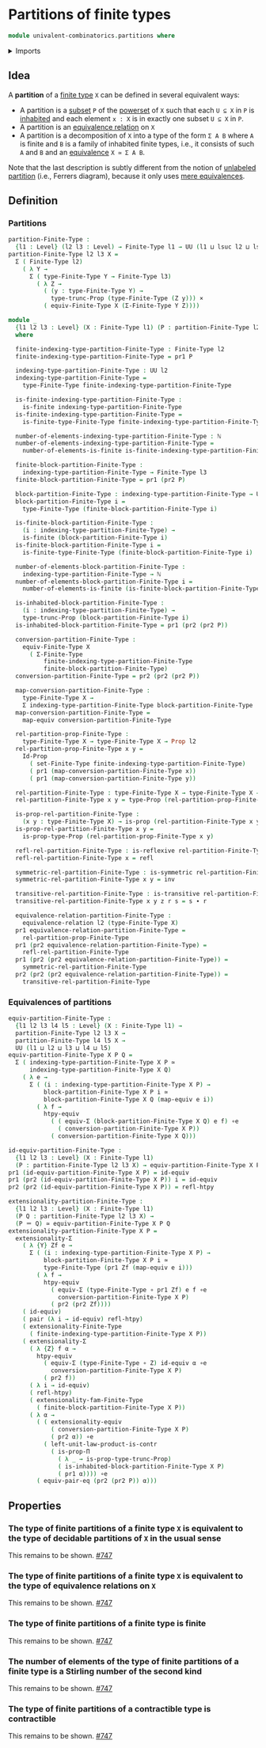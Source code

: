 # Partitions of finite types

```agda
module univalent-combinatorics.partitions where
```

<details><summary>Imports</summary>

```agda
open import elementary-number-theory.natural-numbers

open import foundation.binary-relations
open import foundation.cartesian-product-types
open import foundation.equality-cartesian-product-types
open import foundation.equivalence-extensionality
open import foundation.equivalence-relations
open import foundation.equivalences
open import foundation.function-types
open import foundation.functoriality-dependent-pair-types
open import foundation.homotopies
open import foundation.identity-types
open import foundation.propositional-truncations
open import foundation.propositions
open import foundation.sets
open import foundation.structure-identity-principle
open import foundation.type-arithmetic-cartesian-product-types
open import foundation.universe-levels

open import univalent-combinatorics.dependent-pair-types
open import univalent-combinatorics.finite-types
```

</details>

## Idea

A **partition** of a [finite type](univalent-combinatorics.finite-types.md) `X`
can be defined in several equivalent ways:

- A partition is a [subset](foundation.subtypes.md) `P` of the
  [powerset](foundation.powersets.md) of `X` such that each `U ⊆ X` in `P` is
  [inhabited](foundation.inhabited-types.md) and each element `x : X` is in
  exactly one subset `U ⊆ X` in `P`.
- A partition is an
  [equivalence relation](foundation-core.equivalence-relations.md) on `X`
- A partition is a decomposition of `X` into a type of the form `Σ A B` where
  `A` is finite and `B` is a family of inhabited finite types, i.e., it consists
  of such `A` and `B` and an [equivalence](foundation-core.equivalences.md)
  `X ≃ Σ A B`.

Note that the last description is subtly different from the notion of
[unlabeled partition](univalent-combinatorics.ferrers-diagrams.md) (i.e.,
Ferrers diagram), because it only uses
[mere equivalences](foundation.mere-equivalences.md).

## Definition

### Partitions

```agda
partition-Finite-Type :
  {l1 : Level} (l2 l3 : Level) → Finite-Type l1 → UU (l1 ⊔ lsuc l2 ⊔ lsuc l3)
partition-Finite-Type l2 l3 X =
  Σ ( Finite-Type l2)
    ( λ Y →
      Σ ( type-Finite-Type Y → Finite-Type l3)
        ( λ Z →
          ( (y : type-Finite-Type Y) →
            type-trunc-Prop (type-Finite-Type (Z y))) ×
          ( equiv-Finite-Type X (Σ-Finite-Type Y Z))))

module _
  {l1 l2 l3 : Level} (X : Finite-Type l1) (P : partition-Finite-Type l2 l3 X)
  where

  finite-indexing-type-partition-Finite-Type : Finite-Type l2
  finite-indexing-type-partition-Finite-Type = pr1 P

  indexing-type-partition-Finite-Type : UU l2
  indexing-type-partition-Finite-Type =
    type-Finite-Type finite-indexing-type-partition-Finite-Type

  is-finite-indexing-type-partition-Finite-Type :
    is-finite indexing-type-partition-Finite-Type
  is-finite-indexing-type-partition-Finite-Type =
    is-finite-type-Finite-Type finite-indexing-type-partition-Finite-Type

  number-of-elements-indexing-type-partition-Finite-Type : ℕ
  number-of-elements-indexing-type-partition-Finite-Type =
    number-of-elements-is-finite is-finite-indexing-type-partition-Finite-Type

  finite-block-partition-Finite-Type :
    indexing-type-partition-Finite-Type → Finite-Type l3
  finite-block-partition-Finite-Type = pr1 (pr2 P)

  block-partition-Finite-Type : indexing-type-partition-Finite-Type → UU l3
  block-partition-Finite-Type i =
    type-Finite-Type (finite-block-partition-Finite-Type i)

  is-finite-block-partition-Finite-Type :
    (i : indexing-type-partition-Finite-Type) →
    is-finite (block-partition-Finite-Type i)
  is-finite-block-partition-Finite-Type i =
    is-finite-type-Finite-Type (finite-block-partition-Finite-Type i)

  number-of-elements-block-partition-Finite-Type :
    indexing-type-partition-Finite-Type → ℕ
  number-of-elements-block-partition-Finite-Type i =
    number-of-elements-is-finite (is-finite-block-partition-Finite-Type i)

  is-inhabited-block-partition-Finite-Type :
    (i : indexing-type-partition-Finite-Type) →
    type-trunc-Prop (block-partition-Finite-Type i)
  is-inhabited-block-partition-Finite-Type = pr1 (pr2 (pr2 P))

  conversion-partition-Finite-Type :
    equiv-Finite-Type X
      ( Σ-Finite-Type
          finite-indexing-type-partition-Finite-Type
          finite-block-partition-Finite-Type)
  conversion-partition-Finite-Type = pr2 (pr2 (pr2 P))

  map-conversion-partition-Finite-Type :
    type-Finite-Type X →
    Σ indexing-type-partition-Finite-Type block-partition-Finite-Type
  map-conversion-partition-Finite-Type =
    map-equiv conversion-partition-Finite-Type

  rel-partition-prop-Finite-Type :
    type-Finite-Type X → type-Finite-Type X → Prop l2
  rel-partition-prop-Finite-Type x y =
    Id-Prop
      ( set-Finite-Type finite-indexing-type-partition-Finite-Type)
      ( pr1 (map-conversion-partition-Finite-Type x))
      ( pr1 (map-conversion-partition-Finite-Type y))

  rel-partition-Finite-Type : type-Finite-Type X → type-Finite-Type X → UU l2
  rel-partition-Finite-Type x y = type-Prop (rel-partition-prop-Finite-Type x y)

  is-prop-rel-partition-Finite-Type :
    (x y : type-Finite-Type X) → is-prop (rel-partition-Finite-Type x y)
  is-prop-rel-partition-Finite-Type x y =
    is-prop-type-Prop (rel-partition-prop-Finite-Type x y)

  refl-rel-partition-Finite-Type : is-reflexive rel-partition-Finite-Type
  refl-rel-partition-Finite-Type x = refl

  symmetric-rel-partition-Finite-Type : is-symmetric rel-partition-Finite-Type
  symmetric-rel-partition-Finite-Type x y = inv

  transitive-rel-partition-Finite-Type : is-transitive rel-partition-Finite-Type
  transitive-rel-partition-Finite-Type x y z r s = s ∙ r

  equivalence-relation-partition-Finite-Type :
    equivalence-relation l2 (type-Finite-Type X)
  pr1 equivalence-relation-partition-Finite-Type =
    rel-partition-prop-Finite-Type
  pr1 (pr2 equivalence-relation-partition-Finite-Type) =
    refl-rel-partition-Finite-Type
  pr1 (pr2 (pr2 equivalence-relation-partition-Finite-Type)) =
    symmetric-rel-partition-Finite-Type
  pr2 (pr2 (pr2 equivalence-relation-partition-Finite-Type)) =
    transitive-rel-partition-Finite-Type
```

### Equivalences of partitions

```agda
equiv-partition-Finite-Type :
  {l1 l2 l3 l4 l5 : Level} (X : Finite-Type l1) →
  partition-Finite-Type l2 l3 X →
  partition-Finite-Type l4 l5 X →
  UU (l1 ⊔ l2 ⊔ l3 ⊔ l4 ⊔ l5)
equiv-partition-Finite-Type X P Q =
  Σ ( indexing-type-partition-Finite-Type X P ≃
      indexing-type-partition-Finite-Type X Q)
    ( λ e →
      Σ ( (i : indexing-type-partition-Finite-Type X P) →
          block-partition-Finite-Type X P i ≃
          block-partition-Finite-Type X Q (map-equiv e i))
        ( λ f →
          htpy-equiv
            ( ( equiv-Σ (block-partition-Finite-Type X Q) e f) ∘e
              ( conversion-partition-Finite-Type X P))
            ( conversion-partition-Finite-Type X Q)))

id-equiv-partition-Finite-Type :
  {l1 l2 l3 : Level} (X : Finite-Type l1)
  (P : partition-Finite-Type l2 l3 X) → equiv-partition-Finite-Type X P P
pr1 (id-equiv-partition-Finite-Type X P) = id-equiv
pr1 (pr2 (id-equiv-partition-Finite-Type X P)) i = id-equiv
pr2 (pr2 (id-equiv-partition-Finite-Type X P)) = refl-htpy

extensionality-partition-Finite-Type :
  {l1 l2 l3 : Level} (X : Finite-Type l1)
  (P Q : partition-Finite-Type l2 l3 X) →
  (P ＝ Q) ≃ equiv-partition-Finite-Type X P Q
extensionality-partition-Finite-Type X P =
  extensionality-Σ
    ( λ {Y} Zf e →
      Σ ( (i : indexing-type-partition-Finite-Type X P) →
          block-partition-Finite-Type X P i ≃
          type-Finite-Type (pr1 Zf (map-equiv e i)))
        ( λ f →
          htpy-equiv
            ( equiv-Σ (type-Finite-Type ∘ pr1 Zf) e f ∘e
              conversion-partition-Finite-Type X P)
            ( pr2 (pr2 Zf))))
    ( id-equiv)
    ( pair (λ i → id-equiv) refl-htpy)
    ( extensionality-Finite-Type
      ( finite-indexing-type-partition-Finite-Type X P))
    ( extensionality-Σ
      ( λ {Z} f α →
        htpy-equiv
          ( equiv-Σ (type-Finite-Type ∘ Z) id-equiv α ∘e
            conversion-partition-Finite-Type X P)
          ( pr2 f))
      ( λ i → id-equiv)
      ( refl-htpy)
      ( extensionality-fam-Finite-Type
        ( finite-block-partition-Finite-Type X P))
      ( λ α →
        ( ( extensionality-equiv
            ( conversion-partition-Finite-Type X P)
            ( pr2 α)) ∘e
          ( left-unit-law-product-is-contr
            ( is-prop-Π
              ( λ _ → is-prop-type-trunc-Prop)
              ( is-inhabited-block-partition-Finite-Type X P)
              ( pr1 α)))) ∘e
        ( equiv-pair-eq (pr2 (pr2 P)) α)))
```

## Properties

### The type of finite partitions of a finite type `X` is equivalent to the type of decidable partitions of `X` in the usual sense

This remains to be shown.
[#747](https://github.com/UniMath/agda-unimath/issues/747)

### The type of finite partitions of a finite type `X` is equivalent to the type of equivalence relations on `X`

This remains to be shown.
[#747](https://github.com/UniMath/agda-unimath/issues/747)

### The type of finite partitions of a finite type is finite

This remains to be shown.
[#747](https://github.com/UniMath/agda-unimath/issues/747)

### The number of elements of the type of finite partitions of a finite type is a Stirling number of the second kind

This remains to be shown.
[#747](https://github.com/UniMath/agda-unimath/issues/747)

### The type of finite partitions of a contractible type is contractible

This remains to be shown.
[#747](https://github.com/UniMath/agda-unimath/issues/747)
